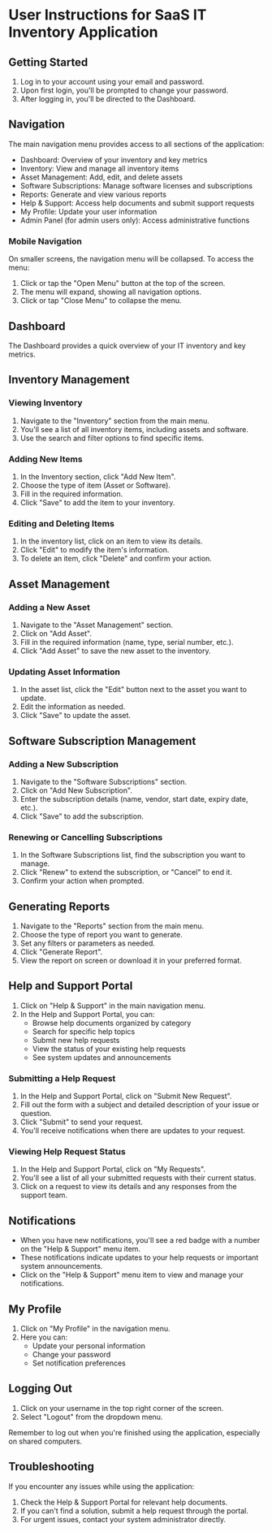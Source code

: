 # User Instructions for SaaS IT Inventory Application

## Getting Started

1. Log in to your account using your email and password.
2. Upon first login, you'll be prompted to change your password.
3. After logging in, you'll be directed to the Dashboard.

## Navigation

The main navigation menu provides access to all sections of the application:

- Dashboard: Overview of your inventory and key metrics
- Inventory: View and manage all inventory items
- Asset Management: Add, edit, and delete assets
- Software Subscriptions: Manage software licenses and subscriptions
- Reports: Generate and view various reports
- Help & Support: Access help documents and submit support requests
- My Profile: Update your user information
- Admin Panel (for admin users only): Access administrative functions

### Mobile Navigation

On smaller screens, the navigation menu will be collapsed. To access the menu:

1. Click or tap the "Open Menu" button at the top of the screen.
2. The menu will expand, showing all navigation options.
3. Click or tap "Close Menu" to collapse the menu.

## Dashboard

The Dashboard provides a quick overview of your IT inventory and key metrics.

## Inventory Management

### Viewing Inventory

1. Navigate to the "Inventory" section from the main menu.
2. You'll see a list of all inventory items, including assets and software.
3. Use the search and filter options to find specific items.

### Adding New Items

1. In the Inventory section, click "Add New Item".
2. Choose the type of item (Asset or Software).
3. Fill in the required information.
4. Click "Save" to add the item to your inventory.

### Editing and Deleting Items

1. In the inventory list, click on an item to view its details.
2. Click "Edit" to modify the item's information.
3. To delete an item, click "Delete" and confirm your action.

## Asset Management

### Adding a New Asset

1. Navigate to the "Asset Management" section.
2. Click on "Add Asset".
3. Fill in the required information (name, type, serial number, etc.).
4. Click "Add Asset" to save the new asset to the inventory.

### Updating Asset Information

1. In the asset list, click the "Edit" button next to the asset you want to update.
2. Edit the information as needed.
3. Click "Save" to update the asset.

## Software Subscription Management

### Adding a New Subscription

1. Navigate to the "Software Subscriptions" section.
2. Click on "Add New Subscription".
3. Enter the subscription details (name, vendor, start date, expiry date, etc.).
4. Click "Save" to add the subscription.

### Renewing or Cancelling Subscriptions

1. In the Software Subscriptions list, find the subscription you want to manage.
2. Click "Renew" to extend the subscription, or "Cancel" to end it.
3. Confirm your action when prompted.

## Generating Reports

1. Navigate to the "Reports" section from the main menu.
2. Choose the type of report you want to generate.
3. Set any filters or parameters as needed.
4. Click "Generate Report".
5. View the report on screen or download it in your preferred format.

## Help and Support Portal

1. Click on "Help & Support" in the main navigation menu.
2. In the Help and Support Portal, you can:
   - Browse help documents organized by category
   - Search for specific help topics
   - Submit new help requests
   - View the status of your existing help requests
   - See system updates and announcements

### Submitting a Help Request

1. In the Help and Support Portal, click on "Submit New Request".
2. Fill out the form with a subject and detailed description of your issue or question.
3. Click "Submit" to send your request.
4. You'll receive notifications when there are updates to your request.

### Viewing Help Request Status

1. In the Help and Support Portal, click on "My Requests".
2. You'll see a list of all your submitted requests with their current status.
3. Click on a request to view its details and any responses from the support team.

## Notifications

- When you have new notifications, you'll see a red badge with a number on the "Help & Support" menu item.
- These notifications indicate updates to your help requests or important system announcements.
- Click on the "Help & Support" menu item to view and manage your notifications.

## My Profile

1. Click on "My Profile" in the navigation menu.
2. Here you can:
   - Update your personal information
   - Change your password
   - Set notification preferences

## Logging Out

1. Click on your username in the top right corner of the screen.
2. Select "Logout" from the dropdown menu.

Remember to log out when you're finished using the application, especially on shared computers.

## Troubleshooting

If you encounter any issues while using the application:

1. Check the Help & Support Portal for relevant help documents.
2. If you can't find a solution, submit a help request through the portal.
3. For urgent issues, contact your system administrator directly.
